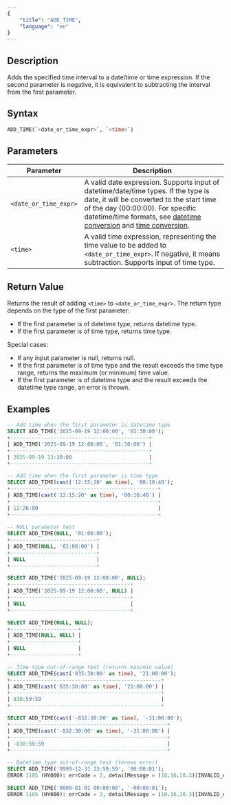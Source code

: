 ```yaml
---
{
    "title": "ADD_TIME",
    "language": "en"
}
---
```


## Description

Adds the specified time interval to a date/time or time expression. If the second parameter is negative, it is equivalent to subtracting the interval from the first parameter.

## Syntax

```sql
ADD_TIME(`<date_or_time_expr>`, `<time>`)
```

## Parameters

| Parameter             | Description |
| ---------------------| ----------- |
| `<date_or_time_expr>`| A valid date expression. Supports input of datetime/date/time types. If the type is date, it will be converted to the start time of the day (00:00:00). For specific datetime/time formats, see [datetime conversion](../../../../../docs/sql-manual/basic-element/sql-data-types/conversion/datetime-conversion) and [time conversion](../../../../../docs/sql-manual/basic-element/sql-data-types/conversion/time-conversion). |
| `<time>`             | A valid time expression, representing the time value to be added to `<date_or_time_expr>`. If negative, it means subtraction. Supports input of time type. |

## Return Value

Returns the result of adding `<time>` to `<date_or_time_expr>`. The return type depends on the type of the first parameter:
- If the first parameter is of datetime type, returns datetime type.
- If the first parameter is of time type, returns time type.

Special cases:
- If any input parameter is null, returns null.
- If the first parameter is of time type and the result exceeds the time type range, returns the maximum (or minimum) time value.
- If the first parameter is of datetime type and the result exceeds the datetime type range, an error is thrown.

## Examples

```sql
-- Add time when the first parameter is datetime type
SELECT ADD_TIME('2025-09-19 12:00:00', '01:30:00'); 
+---------------------------------------------+
| ADD_TIME('2025-09-19 12:00:00', '01:30:00') |
+---------------------------------------------+
| 2025-09-19 13:30:00                         |
+---------------------------------------------+

-- Add time when the first parameter is time type
SELECT ADD_TIME(cast('12:15:20' as time), '00:10:40'); 
+------------------------------------------------+
| ADD_TIME(cast('12:15:20' as time), '00:10:40') |
+------------------------------------------------+
| 12:26:00                                       |
+------------------------------------------------+   
         
-- NULL parameter test
SELECT ADD_TIME(NULL, '01:00:00');
+----------------------------+
| ADD_TIME(NULL, '01:00:00') |
+----------------------------+
| NULL                       |
+----------------------------+    

SELECT ADD_TIME('2025-09-19 12:00:00', NULL); 
+---------------------------------------+
| ADD_TIME('2025-09-19 12:00:00', NULL) |
+---------------------------------------+
| NULL                                  |
+---------------------------------------+

SELECT ADD_TIME(NULL, NULL);
+----------------------+
| ADD_TIME(NULL, NULL) |
+----------------------+
| NULL                 |
+----------------------+                        

-- Time type out-of-range test (returns max/min value)
SELECT ADD_TIME(cast('835:30:00' as time), '21:00:00'); 
+-------------------------------------------------+
| ADD_TIME(cast('835:30:00' as time), '21:00:00') |
+-------------------------------------------------+
| 838:59:59                                       |
+-------------------------------------------------+

SELECT ADD_TIME(cast('-832:30:00' as time), '-31:00:00');   
+---------------------------------------------------+
| ADD_TIME(cast('-832:30:00' as time), '-31:00:00') |
+---------------------------------------------------+
| -838:59:59                                        |
+---------------------------------------------------+       

-- Datetime type out-of-range test (throws error)
SELECT ADD_TIME('9999-12-31 23:59:59', '00:00:01');  
ERROR 1105 (HY000): errCode = 2, detailMessage = (10.16.10.3)[INVALID_ARGUMENT]datetime value is out of range in function add_time

SELECT ADD_TIME('0000-01-01 00:00:00', '-00:00:01');
ERROR 1105 (HY000): errCode = 2, detailMessage = (10.16.10.3)[INVALID_ARGUMENT]datetime value is out of range in function add_time
```
